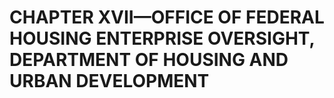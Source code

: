 #  CHAPTER XVII—OFFICE OF FEDERAL HOUSING ENTERPRISE OVERSIGHT, DEPARTMENT OF HOUSING AND URBAN DEVELOPMENT


